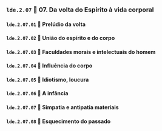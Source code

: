 ### `lde.2.07` 📑 07. Da volta do Espírito à vida corporal

#### `lde.2.07.01` 📃 Prelúdio da volta

#### `lde.2.07.02` 📃 União do espírito e do corpo

#### `lde.2.07.03` 📃 Faculdades morais e intelectuais do homem

#### `lde.2.07.04` 📃 Influência do corpo

#### `lde.2.07.05` 📃 Idiotismo, loucura

#### `lde.2.07.06` 📃 A infância

#### `lde.2.07.07` 📃 Simpatia e antipatia materiais

#### `lde.2.07.08` 📃 Esquecimento do passado